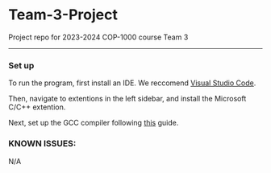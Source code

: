 # Team-3-Project

 Project repo for 2023-2024 COP-1000 course Team 3

 ___

### Set up

 To run the program, first install an IDE. We reccomend [Visual Studio Code](https://code.visualstudio.com/download).

 Then, navigate to extentions in the left sidebar, and install the Microsoft C/C++ extention.

 Next, set up the GCC compiler following [this](https://www.linkedin.com/pulse/installing-gcc-compiler-windows-run-c-program-gitbash-david-michael) guide.

### KNOWN ISSUES:

N/A
